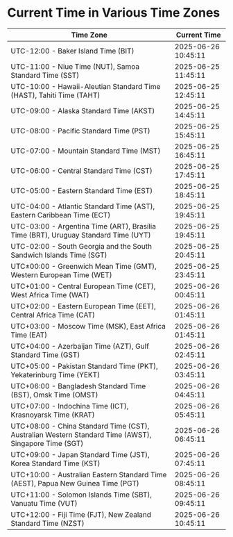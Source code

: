 # Current Time in Various Time Zones

| Time Zone | Current Time |
|-----------|--------------|
| UTC-12:00 - Baker Island Time (BIT) | 2025-06-26 10:45:11 |
| UTC-11:00 - Niue Time (NUT), Samoa Standard Time (SST) | 2025-06-25 11:45:11 |
| UTC-10:00 - Hawaii-Aleutian Standard Time (HAST), Tahiti Time (TAHT) | 2025-06-25 12:45:11 |
| UTC-09:00 - Alaska Standard Time (AKST) | 2025-06-25 14:45:11 |
| UTC-08:00 - Pacific Standard Time (PST) | 2025-06-25 15:45:11 |
| UTC-07:00 - Mountain Standard Time (MST) | 2025-06-25 16:45:11 |
| UTC-06:00 - Central Standard Time (CST) | 2025-06-25 17:45:11 |
| UTC-05:00 - Eastern Standard Time (EST) | 2025-06-25 18:45:11 |
| UTC-04:00 - Atlantic Standard Time (AST), Eastern Caribbean Time (ECT) | 2025-06-25 19:45:11 |
| UTC-03:00 - Argentina Time (ART), Brasília Time (BRT), Uruguay Standard Time (UYT) | 2025-06-25 19:45:11 |
| UTC-02:00 - South Georgia and the South Sandwich Islands Time (SGT) | 2025-06-25 20:45:11 |
| UTC±00:00 - Greenwich Mean Time (GMT), Western European Time (WET) | 2025-06-25 23:45:11 |
| UTC+01:00 - Central European Time (CET), West Africa Time (WAT) | 2025-06-26 00:45:11 |
| UTC+02:00 - Eastern European Time (EET), Central Africa Time (CAT) | 2025-06-26 01:45:11 |
| UTC+03:00 - Moscow Time (MSK), East Africa Time (EAT) | 2025-06-26 01:45:11 |
| UTC+04:00 - Azerbaijan Time (AZT), Gulf Standard Time (GST) | 2025-06-26 02:45:11 |
| UTC+05:00 - Pakistan Standard Time (PKT), Yekaterinburg Time (YEKT) | 2025-06-26 03:45:11 |
| UTC+06:00 - Bangladesh Standard Time (BST), Omsk Time (OMST) | 2025-06-26 04:45:11 |
| UTC+07:00 - Indochina Time (ICT), Krasnoyarsk Time (KRAT) | 2025-06-26 05:45:11 |
| UTC+08:00 - China Standard Time (CST), Australian Western Standard Time (AWST), Singapore Time (SGT) | 2025-06-26 06:45:11 |
| UTC+09:00 - Japan Standard Time (JST), Korea Standard Time (KST) | 2025-06-26 07:45:11 |
| UTC+10:00 - Australian Eastern Standard Time (AEST), Papua New Guinea Time (PGT) | 2025-06-26 08:45:11 |
| UTC+11:00 - Solomon Islands Time (SBT), Vanuatu Time (VUT) | 2025-06-26 09:45:11 |
| UTC+12:00 - Fiji Time (FJT), New Zealand Standard Time (NZST) | 2025-06-26 10:45:11 |
